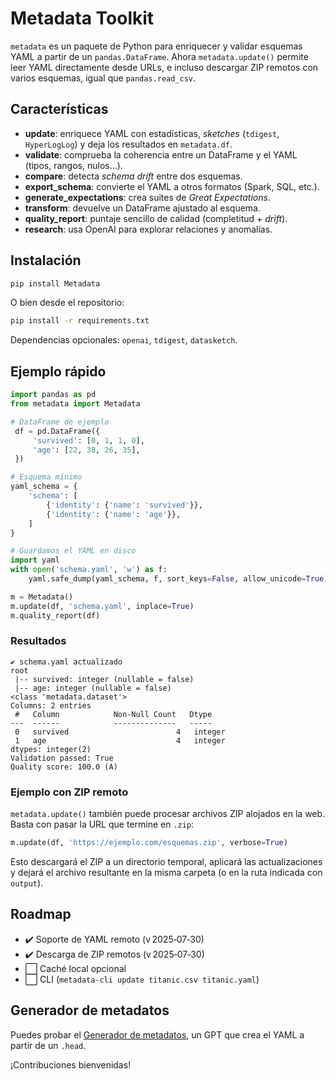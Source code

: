# Metadata Toolkit

`metadata` es un paquete de Python para enriquecer y validar esquemas YAML a partir de un `pandas.DataFrame`. Ahora `metadata.update()` permite leer YAML directamente desde URLs, e incluso descargar ZIP remotos con varios esquemas, igual que `pandas.read_csv`.

## Características

- **update**: enriquece YAML con estadísticas, *sketches* (`tdigest`, `HyperLogLog`) y deja los resultados en `metadata.df`.
- **validate**: comprueba la coherencia entre un DataFrame y el YAML (tipos, rangos, nulos...).
- **compare**: detecta *schema drift* entre dos esquemas.
- **export_schema**: convierte el YAML a otros formatos (Spark, SQL, etc.).
- **generate_expectations**: crea suites de *Great Expectations*.
- **transform**: devuelve un DataFrame ajustado al esquema.
- **quality_report**: puntaje sencillo de calidad (completitud + *drift*).
- **research**: usa OpenAI para explorar relaciones y anomalías.

## Instalación

```bash
pip install Metadata
```

O bien desde el repositorio:

```bash
pip install -r requirements.txt
```

Dependencias opcionales: `openai`, `tdigest`, `datasketch`.

## Ejemplo rápido

```python
import pandas as pd
from metadata import Metadata

# DataFrame de ejemplo
 df = pd.DataFrame({
     'survived': [0, 1, 1, 0],
     'age': [22, 38, 26, 35],
 })

# Esquema mínimo
yaml_schema = {
    'schema': [
        {'identity': {'name': 'survived'}},
        {'identity': {'name': 'age'}},
    ]
}

# Guardamos el YAML en disco
import yaml
with open('schema.yaml', 'w') as f:
    yaml.safe_dump(yaml_schema, f, sort_keys=False, allow_unicode=True)

m = Metadata()
m.update(df, 'schema.yaml', inplace=True)
m.quality_report(df)
```

### Resultados

```text
✔ schema.yaml actualizado
root
 |-- survived: integer (nullable = false)
 |-- age: integer (nullable = false)
<class 'metadata.dataset'>
Columns: 2 entries
 #   Column            Non-Null Count   Dtype
---  ------            --------------   -----
 0   survived                        4   integer
 1   age                             4   integer
dtypes: integer(2)
Validation passed: True
Quality score: 100.0 (A)
```

### Ejemplo con ZIP remoto

`metadata.update()` también puede procesar archivos ZIP alojados en la web. Basta con pasar la URL que termine en `.zip`:

```python
m.update(df, 'https://ejemplo.com/esquemas.zip', verbose=True)
```
Esto descargará el ZIP a un directorio temporal, aplicará las actualizaciones y dejará el archivo resultante en la misma carpeta (o en la ruta indicada con `output`).

## Roadmap

- ✔️ Soporte de YAML remoto (v 2025‑07‑30)
- ✔️ Descarga de ZIP remotos (v 2025‑07‑30)
- ⬜ Caché local opcional
- ⬜ CLI (`metadata-cli update titanic.csv titanic.yaml`)

## Generador de metadatos

Puedes probar el [Generador de metadatos](https://chatgpt.com/g/g-68807807e1a4819189df3d0023a6e429-generador-de-metadatos), un GPT que crea el YAML a partir de un `.head`.

¡Contribuciones bienvenidas!

